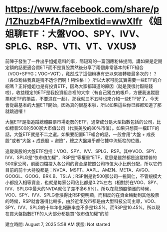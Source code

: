 # https://www.facebook.com/share/p/1Zhuzb4FfA/?mibextid=wwXIfr  《姐姐聊ETF：大盤VOO、SPY、IVV、SPLG、RSP、VTI、VT、VXUS》

前陣子發生了一件出乎姐姐意料的事，簡短寫的一篇回應粉絲提問，講如果是定期定額的話更適合買ETF而不是買股票然後分享了兩個非常基本的ETF組合（VOO+SPYG；VOO+VGT），竟然成了這個粉專有史以來被轉發最多次的！？（各位粉絲我真是猜不透你們啊！夠性格！）所以大家可能其實需要一些ETF的介紹嗎？正好姐姐也是有投資ETF，因為大家都知道的原因（就是我很討厭賠錢啦），收益穩定的ETF是我投資組合裡的大宗（有自己獨立的帳戶，方便我追蹤股票和ETF的損益，不要混在一起），那我就三不五時也來介紹一些ETF好了。今天會從最基本的大盤ETF開始，因為真的很基本啦，所以如果這些你已經都知道了那就跳過嘍！

大盤ETF是指追蹤總體股票市場走勢的ETF，通常成分是大型指數包括的公司，比如標普500的500家大市值公司（代表美股的80%市值）。如果只想買一檔ETF的話，大盤ETF就是不二之選。如果要配置ETF組合的話，一般會用“大盤 + 成長股”或者“大盤 + 成長股 + 避險”，總之大盤幾乎都佔據中流砥柱的位置。

追蹤美股的大盤ETF包括：VOO、SPY、IVV、SPLG、RSP。其中VOO、SPY、IVV、SPLG是“依市值加權”，RSP是“等權重”ETF，意思是雖然都是追蹤標普的500家公司，前面四檔投入各公司的資金是按照公司市值大小比例分配，所以它們目前的前十大持股都是：NVDA、MSFT、AAPL、AMZN、META、AVGO、GOOGL、GOOG、BRK.B、TSLA；RSP則是對500家公司一視同仁，不管規模大小都投入相等資金，也就是每家公司佔比都是0.2%左右（相對於在VOO、SPY、IVV、SPLG中最大的NVDA就佔了差不多6.5%）。所以在龍頭股領漲的時候，VOO、SPY、IVV、SPLG會漲得比RSP更明顯，而相反的在資金輪動到其他股票的時候，RSP就會漲得比較多，由於近年股市都是由大型科技公司主導，VOO、SPY、IVV、SPLG的十年年化報酬率差不多是13.5%，而RSP是10.45%。所以現在買大盤指數ETF的人大部分都是買“依市值加權”的前

建立時間: August 7, 2025 5:58 AM
狀態: Not started
